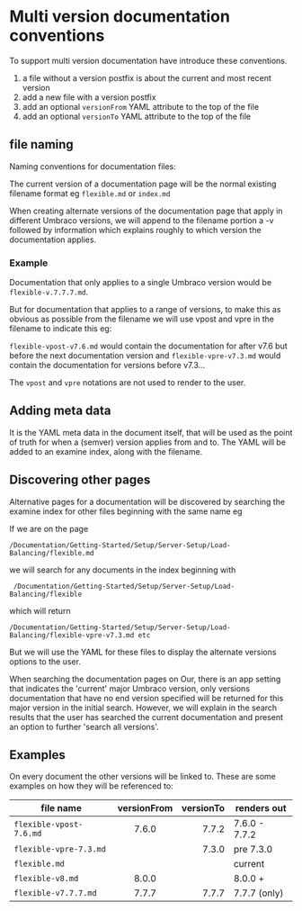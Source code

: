 # Multi version documentation conventions

To support multi version documentation have introduce these conventions.

1) a file without a version postfix is about the current and most recent version
2) add a new file with a version postfix
3) add an optional `versionFrom` YAML attribute to the top of the file
4) add an optional `versionTo` YAML attribute to the top of the file

## file naming

Naming conventions for documentation files:

The current version of a documentation page will be the normal existing filename format eg `flexible.md` or `index.md`

When creating alternate versions of the documentation page that apply in different Umbraco versions, we will append to the filename portion a -v followed by information which explains roughly to which version the documentation applies.

### Example

Documentation that only applies to a single Umbraco version would be `flexible-v.7.7.7.md`.

But for documentation that applies to a range of versions, to make this as obvious as possible from the filename we will use vpost and vpre in the filename to indicate this eg:

`flexible-vpost-v7.6.md` would contain the documentation for after v7.6 but before the next documentation version
and `flexible-vpre-v7.3.md` would contain the documentation for versions before v7.3...

The `vpost` and `vpre` notations are not used to render to the user.

## Adding meta data

It is the YAML meta data in the document itself, that will be used as the point of truth for when a (semver) version applies from and to.
The YAML will be added to an examine index, along with the filename.

## Discovering other pages

Alternative pages for a documentation will be discovered by searching the examine index for other files beginning with the same name eg

If we are on the page

    /Documentation/Getting-Started/Setup/Server-Setup/Load-Balancing/flexible.md

we will search for any documents in the index beginning with

     /Documentation/Getting-Started/Setup/Server-Setup/Load-Balancing/flexible

which will return

    /Documentation/Getting-Started/Setup/Server-Setup/Load-Balancing/flexible-vpre-v7.3.md etc

But we will use the YAML for these files to display the alternate versions options to the user.

When searching the documentation pages on Our, there is an app setting that indicates the 'current' major Umbraco version, only versions documentation that have no end version specified will be returned for this major version in the initial search. However, we will explain in the search results that the user has searched the current documentation and present an option to further 'search all versions'.

## Examples

On every document the other versions will be linked to. These are some examples on how they will be referenced to:

file name                       | versionFrom | versionTo | renders out
------- |:-------------:| -----:| ---        
`flexible-vpost-7.6.md`  | 7.6.0        | 7.7.2    | 7.6.0 - 7.7.2
`flexible-vpre-7.3.md`   |              | 7.3.0    | pre 7.3.0
`flexible.md`            |              |          | current
`flexible-v8.md`         | 8.0.0        |          | 8.0.0 +
`flexible-v7.7.7.md`     | 7.7.7        | 7.7.7    | 7.7.7 (only)
